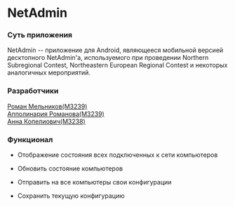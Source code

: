 # **NetAdmin**

### **Суть приложения**

NetAdmin -- приложение для Android, являющееся мобильной версией десктопного NetAdmin'а, используемого при проведении Northern Subregional Contest, Northeastern European Regional Contest и некоторых аналогичных мероприятий.

### **Разработчики**

[Роман Мельников(M3239)](https://github.com/rvem)</br>
[Апполинария Романова(M3239)](https://github.com/Zlok)</br>
[Анна Копелиович(M3238)](https://github.com/annnufan)</br>

### **Функционал**

* Отображение состояния всех подключенных к сети компьютеров

* Обновить состояние компьютеров

* Отправить на все компьютеры свои конфигурации

* Сохранить текущую конфигурацию
